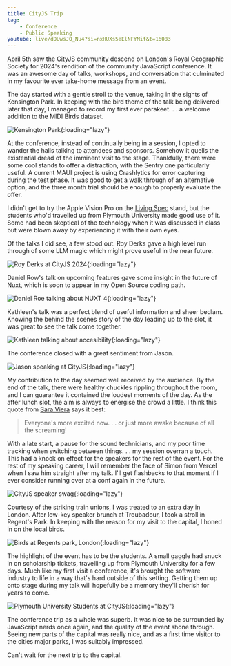 ```yaml
---
title: CityJS Trip
tag:
    - Conference
    - Public Speaking
youtube: live/dDUwsJQ_Nu4?si=nxHUXs5eElNFYMif&t=16083
---
```


April 5th saw the [CityJS](https://cityjsconf.org/) community descend on London's Royal Geographic Society for 2024's rendition of the community JavaScript conference. It was an awesome day of talks, workshops, and conversation that culminated in my favourite ever take-home message from an event.

The day started with a gentle stroll to the venue, taking in the sights of Kensington Park. In keeping with the bird theme of the talk being delivered later that day, I managed to record my first ever parakeet. . . a welcome addition to the MIDI Birds dataset.

![Kensington Park](/assets/images/2024/city-js-kensington-park.jpg "A path leading to the distance in Kensington Park"){:loading="lazy"}

At the conference, instead of continually being in a session, I opted to wander the halls talking to attendees and sponsors. Somehow it quells the existential dread of the imminent visit to the stage. Thankfully, there were some cool stands to offer a distraction, with the Sentry one particularly useful. A current MAUI project is using Crashlytics for error capturing during the test phase. It was good to get a walk through of an alternative option, and the three month trial should be enough to properly evaluate the offer. 

I didn't get to try the Apple Vision Pro on the [Living Spec](https://www.livingspec.com/) stand, but the students who'd travelled up from Plymouth University made good use of it. Some had been skeptical of the technology when it was discussed in class but were blown away by experiencing it with their own eyes.

Of the talks I did see, a few stood out. Roy Derks gave a high level run through of some LLM magic which might prove useful in the near future. 

![Roy Derks at CityJS 2024](/assets/images/2024/city-js-roy-derks.jpg "Roy Derks talking about AI"){:loading="lazy"}

Daniel Row's talk on upcoming features gave some insight in the future of Nuxt, which is soon to appear in my Open Source coding path. 

![Daniel Roe talking about NUXT 4](/assets/images/2024/city-js-daniel-roe.jpg "Daniel Roe speaking at CityJS 2024"){:loading="lazy"}

Kathleen's talk was a perfect blend of useful information and sheer bedlam. Knowing the behind the scenes story of the day leading up to the slot, it was great to see the talk come together. 

![Kathleen talking about accesibility](/assets/images/2024/city-js-kathleen.jpg "A carnival of speakers on the stage"){:loading="lazy"}

The conference closed with a great sentiment from Jason.

![Jason speaking at CityJS](/assets/images/2024/city-js-jason.jpg "Have fun. Life is too short"){:loading="lazy"}

My contribution to the day seemed well received by the audience. By the end of the talk, there were healthy chuckles rippling throughout the room, and I can guarantee it contained the loudest moments of the day. As the after lunch slot, the aim is always to energise the crowd a little. I think this quote from [Sara Viera](https://sara.fail/) says it best:

> Everyone's more excited now. . . or just more awake because of all the screaming!

With a late start, a pause for the sound technicians, and my poor time tracking when switching between things. . . my session overran a touch. This had a knock on effect for the speakers for the rest of the event. For the rest of my speaking career, I will remember the face of Simon from Vercel when I saw him straight after my talk. I'll get flashbacks to that moment if I ever consider running over at a conf again in the future.

![CityJS speaker swag](/assets/images/2024/city-js-mug.jpg "CityJS speaker swag"){:loading="lazy"}

Courtesy of the striking train unions, I was treated to an extra day in London. After low-key speaker brunch at Troubadour, I took a stroll in Regent's Park. In keeping with the reason for my visit to the capital, I honed in on the local birds.

![Birds at Regents park, London](/assets/images/2024/city-js-regents.jpg "Birds at Regents Park in London"){:loading="lazy"}

The highlight of the event has to be the students. A small gaggle had snuck in on scholarship tickets, travelling up from Plymouth University for a few days. Much like my first visit a conference, it's brought the software industry to life in a way that's hard outside of this setting. Getting them up onto stage during my talk will hopefully be a memory they'll cherish for years to come.

![Plymouth University Students at CityJS](/assets/images/2024/city-js-students.jpg "Plymouth University Students at CityJS"){:loading="lazy"}

The conference trip as a whole was superb. It was nice to be surrounded by JavaScript nerds once again, and the quality of the event shone through. Seeing new parts of the capital was really nice, and as a first time visitor to the cities major parks, I was suitably impressed.

Can't wait for the next trip to the capital.

